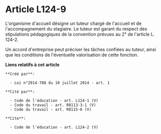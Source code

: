 # Article L124-9

L'organisme d'accueil désigne un tuteur chargé de l'accueil et de l'accompagnement du stagiaire. Le tuteur est garant du
respect des stipulations pédagogiques de la convention prévues au 2° de l'article L. 124-2. 

Un accord d'entreprise peut préciser les tâches confiées au tuteur, ainsi que les conditions de l'éventuelle valorisation de
cette fonction.

**Liens relatifs à cet article**

	**Créé par**:

	  - Loi n°2014-788 du 10 juillet 2014 - art. 1

	**Cité par**:

	  - Code de l'éducation - art. L124-1 (V)
	  - Code du travail - art. R8113-3-1 (V)
	  - Code du travail - art. R8115-6 (V)

	**Cite**:

	  - Code de l'éducation - art. L124-2 (V)
